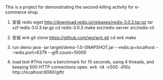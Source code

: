 This is a project for demonstrating the second-killing activity for e-commerce shop.


1. 安装 redis
 wget http://download.redis.io/releases/redis-3.0.3.tar.gz
 tar xzf redis-3.0.3.tar.gz
 cd redis-3.0.3
 make
 src/redis-server
 src/redis-cli
 
2. 安装 wrk
 git clone https://github.com/wg/wrk.git
 cd wrk
 make
 
 
3. run demo
java -jar target/demo-1.0-SNAPSHOT.jar --redis.ip=localhost --redis.port=6379 --gift.count=10000
 
4. load test 
#This runs a benchmark for 10 seconds, using 4 threads, and keeping 500 HTTP connections open.
wrk -t4 -c500 -d10s http://localhost:8080/gift/

